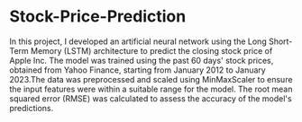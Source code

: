 # Stock-Price-Prediction
In this project, I developed an artificial neural network using the Long Short-Term Memory (LSTM) architecture to predict the closing stock price of Apple Inc. The model was trained using the past 60 days' stock prices, obtained from Yahoo Finance, starting from January 2012 to January 2023.The data was preprocessed and scaled using MinMaxScaler to ensure the input features were within a suitable range for the model. The root mean squared error (RMSE) was calculated to assess the accuracy of the model's predictions.
